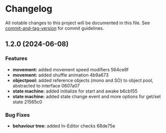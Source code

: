 # Changelog

All notable changes to this project will be documented in this file. See [commit-and-tag-version](https://github.com/absolute-version/commit-and-tag-version) for commit guidelines.

## 1.2.0 (2024-06-08)


### Features

* **movement:** added movement speed modifiers 564ce8f
* **movement:** added shuffle animation 4b9a673
* **objectpool:** added reference objects (mono and SO) to object pool, abstracted to interface 0607a07
* **state machine:** added initialize for start and awake b6cb155
* **state machine:** added state change event and more options for get/set state 21565c0


### Bug Fixes

* **behaviour tree:** added In-Editor checks 68de75e

